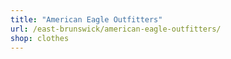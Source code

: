```yaml
---
title: "American Eagle Outfitters"
url: /east-brunswick/american-eagle-outfitters/
shop: clothes
---
```

